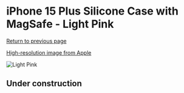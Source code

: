 # iPhone 15 Plus Silicone Case with MagSafe - Light Pink

[Return to previous page](/iphone_15)

[High-resolution image from Apple](https://store.storeimages.cdn-apple.com/8756/as-images.apple.com/is/MT143?wid=4500&hei=4500&fmt=png)

<div style="width: 512px"><img src="/almost_uncompressed/MT143.webp" alt="Light Pink"></div>

## Under construction

